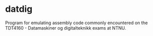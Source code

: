 # datdig
Program for emulating assembly code commonly encountered on the TDT4160 - Datamaskiner og digitalteknikk exams at NTNU.
